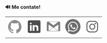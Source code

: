 <h3>🔊​​ Me contate!</h3>
<div align="center">
<table>
<tr>
 <td align="center" colspan="11"></td>
</tr> 
<tr>
  <td>
    <a href="https://github.com/ImGabrielAredes" target="_blank">
      <img src="img/icongit.png" width="50px" height="50px"/>
    </a>
  </td>
  <td>
    <a href="https://www.linkedin.com/in/gabrielaredes" target="_blank">
      <img src="img/iconlink.png" width="50px" height="50px"/>
    </a>
  </td>
  <td>
    <a href="mailto:gabrielaredes1@gmail.com" target="_blank">
      <img src="img/icongmail.png" width="50px" height="50px"/>
    </a>
  </td>
  <td>
    <a href="https://wa.me/5531981133139" target="_blank">
      <img src="img/iconwhats.png" width="50px" height="50px"/>
    </a>
  </td>
  <td>
    <a href="https://www.instagram.com/gabriels.aredes/" target="_blank">
      <img src="img/iconinsta.png" width="50px" height="50px"/>
    </a>
  </td>
</tr>
<tr>
 <td align="center" colspan="11"></td>
</tr> 
</table>
</div>
